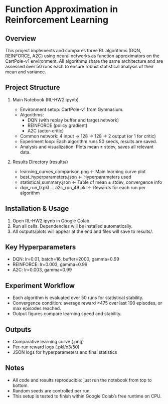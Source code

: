 Function Approximation in Reinforcement Learning
================================================

Overview
--------
This project implements and compares three RL algorithms (DQN, REINFORCE, A2C) using neural networks as function approximators on the CartPole-v1 environment. All algorithms share the same architecture and are assessed over 50 runs each to ensure robust statistical analysis of their mean and variance.

Project Structure
-----------------
1. Main Notebook (RL-HW2.ipynb)
   - Environment setup: CartPole-v1 from Gymnasium.
   - Algorithms: 
        - DQN (with replay buffer and target network)
        - REINFORCE (policy gradient)
        - A2C (actor-critic)
   - Common network: 4 input → 128 → 128 → 2 output (or 1 for critic)
   - Experiment loop: Each algorithm runs 50 seeds, results are saved.
   - Analysis and visualization: Plots mean ± stdev, saves all relevant data.

2. Results Directory (results/)
   - learning_curves_comparison.png      <- Main learning curve plot
   - best_hyperparameters.json           <- Hyperparameters used
   - statistical_summary.json            <- Table of mean ± stdev, convergence info
   - dqn_run_0.pkl ... a2c_run_49.pkl    <- Rewards for each run per algorithm

Installation & Usage
--------------------
1. Open RL-HW2.ipynb in Google Colab.
2. Run all cells. Dependencies will be installed automatically.
3. All outputs/plots will appear at the end and files will save to results/.

Key Hyperparameters
-------------------
- DQN: lr=0.01, batch=16, buffer=2000, gamma=0.99
- REINFORCE: lr=0.003, gamma=0.99
- A2C: lr=0.003, gamma=0.99

Experiment Workflow
-------------------
- Each algorithm is evaluated over 50 runs for statistical stability.
- Convergence condition: average reward ≥475 over last 100 episodes, or max episodes reached.
- Output figures compare learning speed and stability.

Outputs
-------
- Comparative learning curve (.png)
- Per-run reward logs (.pkl/x3/50)
- JSON logs for hyperparameters and final statistics

Notes
-----
- All code and results reproducible: just run the notebook from top to bottom.
- Random seeds are controlled per run.
- This setup is tested to finish within Google Colab’s free runtime on CPU.

